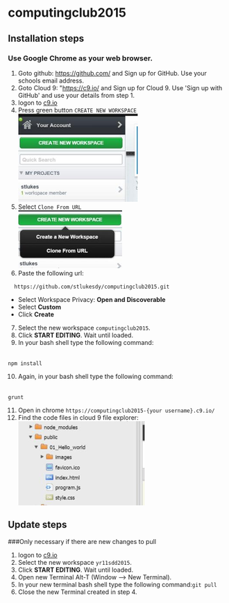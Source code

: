 # computingclub2015

## Installation steps

### Use Google Chrome as your web browser.

1. Goto github: https://github.com/ and Sign up for GitHub. Use your schools email address.
2. Goto Cloud 9: "https://c9.io/ and Sign up for Cloud 9. Use 'Sign up with GitHub' and use your details from step 1.
3. logon to <a href="https://c9.io" target="_blank">c9.io</a>
4. Press green button `CREATE NEW WORKSPACE`<br />
![Create new workspce](public/images/001.jpeg)
5. Select `Clone From URL`<br />
  ![Create new workspce](public/images/002.jpeg)<br />
6. Paste the following url: 
```
  https://github.com/stlukesdy/computingclub2015.git
```

  - Select Workspace Privacy: **Open and Discoverable**<br />
  - Select **Custom**<br />
  - Click **Create**<br />

7. Select the new workspace `computingclub2015`.
8. Click **START EDITING**. Wait until loaded.
9. In your bash shell type the following command:<br /><br />
```
npm install
```
10. Again, in your bash shell type the following command:<br /><br />
```
grunt
```

11. Open in chrome `https://computingclub2015-{your username}.c9.io/`
12. Find the code files in cloud 9 file explorer:<br />
![Create new workspce](public/images/004.jpeg)


## Update steps

###Only necessary if there are new changes to pull

1. logon to <a href="https://c9.io" target="_blank">c9.io</a>
2. Select the new workspace `yr11sdd2015`.
3. Click **START EDITING**. Wait until loaded.
4. Open new Terminal Alt-T (Window --> New Terminal).
5. In your new terminal bash shell type the following command:`git pull`
6. Close the new Terminal created in step 4.
